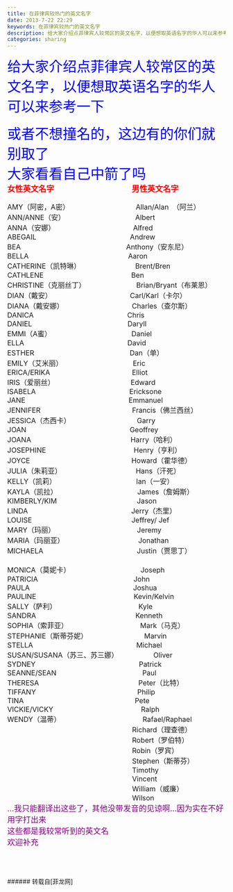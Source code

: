 ```yaml
---
title: 在菲律宾较热门的英文名字
date: 2013-7-22 22:29
keywords: 在菲律宾较热门的英文名字
description: 给大家介绍点菲律宾人较常区的英文名字，以便想取英语名字的华人可以来参考一下或者不想撞名的，这边有的你们就别取了 大家看看自己中箭了吗女性英文名字                                          男性英文名字AMY（阿密，A密）                                  Allan/Alan  （阿兰）ANN/ANNE（安）                                    AlbertANNA（安娜）                                        AlfredABEGAIL                                                AndrewBEA                                                      Anthony（安东尼）BELLA                                                   AaronCATHERINE（凯特琳）                            Brent/BrenCATHLENE                                             BenCHRISTINE（克丽丝丁）                          Brian/Bryant（布莱恩）DIAN（戴安）                                        Carl/Karl（卡尔）DIANA（戴安娜）                                   Charles（查尔斯）DANICA                                                ChrisDANIEL                                                 DaryllEMMI（A蜜）                                         DanielELLA                                                     DavidESTHER                                                 Dan（单）EMILY（艾米丽）                                    EricERICA/ERIKA                                          ElliotIRIS（爱丽丝）                                       EdwardISABELA                                                EricksoneJANE                                                     EmmanuelJENNIFER                                               Francis（佛兰西丝）JESSICA（杰西卡）                                  GarryJOAN                                                     GeoffreyJOANA                                                   Harry（哈利）JOSEPHINE                                             Henry（亨利）JOYCE                                                    Howard（霍华德）JULIA（朱莉亚）                                      Hans（汗死）KELLY（凯莉）                                         Ian（一安）KAYLA（凯拉）                                         James（詹姆斯）KIMBERLY/KIM                                         JasonLINDA                                                     Jerry（杰里）LOUISE                                                   Jeffrey/ JefMARY（玛丽）                                          JeremyMARIA（玛丽亚）                                      JonathanMICHAELA                                                Justin（贾思丁）                                                  MONICA（莫妮卡）                                    JosephPATRICIA                                                 JohnPAULA                                                     JoshuaPAULINE                                                  Kevin/KelvinSALLY（萨利）                                          KyleSANDRA                                                   KennethSOPHIA（索菲亚）                                     Mark（马克）STEPHANIE（斯蒂芬妮）                             MarvinSTELLA                                                     MichaelSUSAN/SUSANA（苏三、苏三娜）                  OliverSYDNEY                                                     PatrickSEANNE/SEAN                                            PaulTHERESA                                                   Peter（比特）TIFFANY                                                    PhilipTINA                                                         PeteVICKIE/VICKY                                             RalphWENDY（温蒂）                                          Rafael/Raphael                                                                Richard（理查德）                                                                Robert（罗伯特）                                                                Robin（罗宾）                                                                Stephen（斯蒂芬）                                                                Timothy                                                                Vincent                                                                William（威廉）                                                                Wilson...我只能翻译出这些了，其他没带发音的见谅啊...因为实在不好用字打出来这些都是我较常听到的英文名欢迎补充
categories: sharing
---
```

<td class="t_f" id="postmessage_25674">

<font color="#0000ff"><font size="6">给大家介绍点菲律宾人较常区的英文名字，以便想取英语名字的华人可以来参考一下</font><br/>
<br/>
<font size="6">或者不想撞名的，这边有的你们就别取了<img alt="" border="0" onclick="" onmouseover="" smilieid="98" src="static/image/smiley/qiubilong/14.gif"/></font> </font><br/>
<font size="6"><font color="#0000ff">大家看看自己中箭了吗</font></font><br/>
<strong><font size="4"><font color="#ff0000">女性英文名字</font>                                          <font color="#ff0000">男性英文名字</font></font></strong><font size="3"><br/>
</font><br/>
<font size="3">AMY（阿密，A密）                                  Allan/Alan  </font><font size="3">（阿兰）</font><br/>
<font size="3">ANN/ANNE（安）                                    Albert</font><br/>
<font size="3">ANNA（安娜）                                        Alfred</font><br/>
<font size="3">ABEGAIL                                                Andrew</font><br/>
<font size="3">BEA                                                      Anthony</font><font size="3">（安东尼）</font><br/>
<font size="3">BELLA                                                   Aaron</font><br/>
<font size="3">CATHERINE</font><font size="3">（凯特琳）</font><font size="3">                            Brent/Bren</font><br/>
<font size="3">CATHLENE                                             Ben</font><br/>
<font size="3">CHRISTINE</font><font size="3">（克丽丝丁）</font><font size="3">                          Brian/Bryant</font><font size="3">（布莱恩）</font><br/>
<font size="3">DIAN</font><font size="3">（戴安）</font><font size="3">                                        Carl/Karl</font><font size="3">（卡尔）</font><br/>
<font size="3">DIANA</font><font size="3">（戴安娜）</font><font size="3">                                   Charles</font><font size="3">（查尔斯）</font><br/>
<font size="3">DANICA                                                </font><font size="3">Chris</font><br/>
<font size="3">DANIEL                                                 Daryll</font><br/>
<font size="3">EMMI</font><font size="3">（A蜜）</font><font size="3">                                         Daniel</font><br/>
<font size="3">ELLA                                                     </font><font size="3">David</font><br/>
<font size="3">ESTHER                                                 Dan</font><font size="3">（单）</font><br/>
<font size="3">EMILY</font><font size="3">（艾米丽）</font><font size="3">                                    Eric</font><br/>
<font size="3">ERICA/ERIKA                                          Elliot</font><br/>
<font size="3">IRIS</font><font size="3">（爱丽丝）</font><font size="3">                                       </font><font size="3">Edward</font><br/>
<font size="3">ISABELA                                                Ericksone</font><br/>
<font size="3">JANE                                                     Emmanuel</font><br/>
<font size="3">JENNIFER                                               Francis</font><font size="3">（佛兰西丝）</font><br/>
<font size="3">JESSICA</font><font size="3">（杰西卡）</font><font size="3">                                  Garry</font><br/>
<font size="3">JOAN                                                     Geoffrey</font><br/>
<font size="3">JOANA                                                   Harry</font><font size="3">（哈利）</font><br/>
<font size="3">JOSEPHINE                                             Henry</font><font size="3">（亨利）</font><br/>
<font size="3">JOYCE                                                    Howard</font><font size="3">（霍华德）</font><br/>
<font size="3">JULIA</font><font size="3">（朱莉亚）</font><font size="3">                                      Hans</font><font size="3">（汗死）</font><br/>
<font size="3">KELLY</font><font size="3">（凯莉）</font><font size="3">                                         Ian</font><font size="3">（一安）</font><br/>
<font size="3">KAYLA</font><font size="3">（凯拉</font><font size="3">）</font><font size="3">                                         James</font><font size="3">（詹姆斯）</font><br/>
<font size="3">KIMBERLY/KIM                                         Jason</font><br/>
<font size="3">LINDA                                                     Jerry</font><font size="3">（杰里）</font><br/>
<font size="3">LOUISE                                                   Jeffrey/ Jef</font><br/>
<font size="3">MARY</font><font size="3">（玛丽）</font><font size="3">                                          Jeremy</font><br/>
<font size="3">MARIA</font><font size="3">（玛丽亚）</font><font size="3">                                      Jonathan</font><br/>
<font size="3">MICHAELA                                                Justin</font><font size="3">（贾思丁）</font><font size="3">                                                  </font><br/>
<font size="3">MONICA</font><font size="3">（莫妮卡）</font><font size="3">                                    J</font><font size="3">oseph</font><br/>
<font size="3">PATRICIA                                                 John</font><br/>
<font size="3">PAULA                                                     Joshua</font><br/>
<font size="3">PAULINE                                                  Kevin/Kelvin</font><br/>
<font size="3">SALLY</font><font size="3">（萨利）</font><font size="3">                                          Kyle</font><br/>
<font size="3">SANDRA                                                   Kenneth</font><br/>
<font size="3">SOPHIA</font><font size="3">（索菲亚）</font><font size="3">                                     Mark</font><font size="3">（马克）</font><br/>
<font size="3">STEPHANIE</font><font size="3">（斯蒂芬妮）</font><font size="3">                             Marvin</font><br/>
<font size="3">STELLA                                                     </font><font size="3">Michael</font><br/>
<font size="3">SUSAN/SUSANA</font><font size="3">（苏三、苏三娜）</font><font size="3">                  Oliver</font><br/>
<font size="3">SYDNEY                                                     Patrick</font><br/>
<font size="3">SEANNE/SEAN                                            Paul</font><br/>
<font size="3">THERESA                                                   Peter</font><font size="3">（比特）</font><br/>
<font size="3">TIFFANY                                                    Philip</font><br/>
<font size="3">TINA                                                         Pete</font><br/>
<font size="3">VICKIE/VICKY                                             Ralph</font><br/>
<font size="3">WENDY</font><font size="3">（温蒂）</font><font size="3">                                          Rafael/Raphael</font><br/>
<font size="3">                                                                Richard</font><font size="3">（理查德）</font><br/>
<font size="3">                                                                Robert</font><font size="3">（罗伯特）</font><br/>
<font size="3">                                                                Robin</font><font size="3">（罗宾）</font><br/>
<font size="3">                                                                Stephen</font><font size="3">（斯蒂芬）</font><br/>
<font size="3">                                                                Timothy</font><br/>
<font size="3">                                                                Vincent</font><br/>
<font size="3">                                                                William</font><font size="3">（威廉）</font><br/>
<font size="3">                                                                Wilson</font><br/>
<font size="4"><font color="#800080">...我只能翻译出这些了，其他没带发音的见谅啊...因为实在不好用字打出来</font></font><br/>
<font size="4"><font color="#800080">这些都是我较常听到的英文名</font></font><br/>
<font size="4"><font color="#800080">欢迎补充</font></font><br/>
<font size="3"><br/>
</font><br/>
<br/>
</td>
###### 转载自[菲龙网]